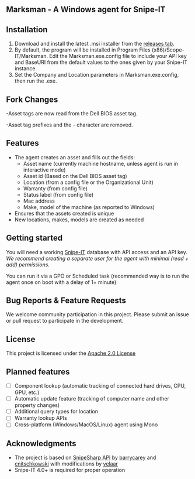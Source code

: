 ## Marksman - A Windows agent for Snipe-IT

## Installation
1. Download and install the latest .msi installer from the [releases tab](https://github.com/Scope-IT/marksman/releases/).
2. By default, the program will be installed in Program Files (x86)/Scope-IT/Marksman. Edit the Marksman.exe.config file to include your API key and BaseURI from the default values to the ones given by your Snipe-IT instance.
3. Set the Company and Location parameters in Marksman.exe.config, then run the .exe.

## Fork Changes
-Asset tags are now read from the Dell BIOS asset tag. 

-Asset tag prefixes and the - character are removed. 

## Features
* The agent creates an asset and fills out the fields:
  - Asset name (currently machine hostname, unless agent is run in interactive mode)
  - Asset id (Based on the Dell BIOS asset tag)
  - Location (from a config file or the Organizational Unit)
  - Warranty (from config file)
  - Status label (from config file)
  - Mac address
  - Make, model of the machine (as reported to Windows)
* Ensures that the assets created is unique
* New locations, makes, models are created as needed


## Getting started
You will need a working [Snipe-IT](https://snipeitapp.com/) database with API access and an API key. 
*We recommend creating a separate user for the agent with minimal (read + add) permissions.*

You can run it via a GPO or Scheduled task (recommended way is to run the agent once on boot with a delay of 1+ minute)


## Bug Reports & Feature Requests
We welcome community participation in this project. Please submit an issue or pull request to participate in the development. 

## License
This project is licensed under the [Apache 2.0 License](http://www.apache.org/licenses/LICENSE-2.0)

## Planned features
- [ ] Component lookup (automatic tracking of connected hard drives, CPU, GPU, etc.)
- [ ] Automatic update feature (tracking of computer name and other property changes)
- [ ] Additional query types for location
- [ ] Warranty lookup APIs
- [ ] Cross-platform (Windows/MacOS/Linux) agent using Mono

## Acknowledgments
 * The project is based on [SnipeSharp API](https://github.com/cnitschkowski/SnipeSharp) by [barrycarey](https://github.com/barrycarey) and [cnitschkowski](https://github.com/cnitschkowski) with modifications by [velaar](https://github.com/velaar)
 * Snipe-IT 4.0+ is required for proper operation
